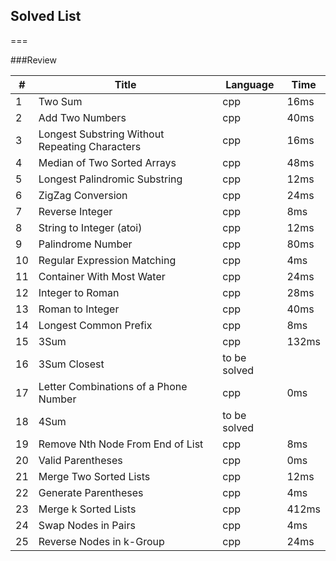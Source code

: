 ## Solved List

===

###Review

| # | Title | Language | Time | 
|---| ----- | -------- | ---- |
| 1 | Two Sum | cpp | 16ms |
| 2 | Add Two Numbers | cpp | 40ms |
| 3 | Longest Substring Without Repeating Characters | cpp | 16ms |
| 4 | Median of Two Sorted Arrays | cpp | 48ms |
| 5 | Longest Palindromic Substring | cpp | 12ms |
| 6 | ZigZag Conversion | cpp | 24ms |
| 7 | Reverse Integer | cpp | 8ms |
| 8 | String to Integer (atoi) | cpp | 12ms |
| 9 | Palindrome Number | cpp | 80ms |
| 10| Regular Expression Matching | cpp | 4ms |
| 11| Container With Most Water | cpp | 24ms |
| 12| Integer to Roman | cpp | 28ms |
| 13| Roman to Integer | cpp | 40ms |
| 14| Longest Common Prefix | cpp | 8ms |
| 15| 3Sum | cpp | 132ms |
| 16| 3Sum Closest | to be solved | |
| 17| Letter Combinations of a Phone Number | cpp | 0ms |
| 18| 4Sum | to be solved | |
| 19| Remove Nth Node From End of List | cpp | 8ms |
| 20| Valid Parentheses | cpp | 0ms |
| 21| Merge Two Sorted Lists | cpp | 12ms |
| 22| Generate Parentheses | cpp | 4ms |
| 23| Merge k Sorted Lists | cpp | 412ms |
| 24| Swap Nodes in Pairs | cpp | 4ms |
| 25| Reverse Nodes in k-Group | cpp | 24ms |


